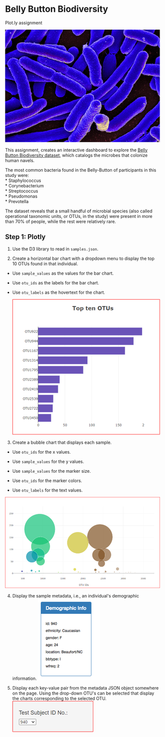 # Belly Button Biodiversity
Plot.ly assignment <br>


![Bacteria by wiki](images/bacteria_ec.jpg)

This assignment, creates an interactive dashboard to explore the [Belly Button Biodiversity dataset](http://robdunnlab.com/projects/belly-button-biodiversity/), which catalogs the microbes that colonize human navels.

The most common bacteria found in the Belly-Button of participants in this study were:<br> 
         * Staphylococcus<br>
         * Corynebacterium<br>
         * Streptococcus<br>
         * Pseudomonas<br>
         * Prevotella

The dataset reveals that a small handful of microbial species (also called operational taxonomic units, or OTUs, in the study) were present in more than 70% of people, while the rest were relatively rare.

## Step 1: Plotly

1. Use the D3 library to read in `samples.json`.

2. Create a horizontal bar chart with a dropdown menu to display the top 10 OTUs found in that individual.

* Use `sample_values` as the values for the bar chart.

* Use `otu_ids` as the labels for the bar chart.

* Use `otu_labels` as the hovertext for the chart.

  ![bar Chart](images/hw01.PNG)
3. Create a bubble chart that displays each sample.

* Use `otu_ids` for the x values.

* Use `sample_values` for the y values.

* Use `sample_values` for the marker size.

* Use `otu_ids` for the marker colors.

* Use `otu_labels` for the text values.
 
![Bubble Chart](images/bubble_charts1443.PNG)

4. Display the sample metadata, i.e., an individual's demographic information.
![demographics](images/hw03.png)

5. Display each key-value pair from the metadata JSON object somewhere on the page.
Using the drop-down OTU's can be selected that display the charts corresponding to the selected OTU.
![dropdown](images/dropdown.PNG)

